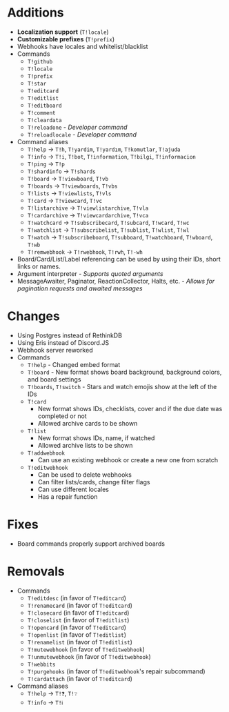 # Additions
- **Localization support** (`T!locale`)
- **Customizable prefixes** (`T!prefix`)
- Webhooks have locales and whitelist/blacklist
- Commands
  - `T!github`
  - `T!locale`
  - `T!prefix`
  - `T!star`
  - `T!editcard`
  - `T!editlist`
  - `T!editboard`
  - `T!comment`
  - `T!cleardata`
  - `T!reloadone` - *Developer command*
  - `T!reloadlocale` - *Developer command*
- Command aliases
  - `T!help` -> `T!h`, `T!yardim`, `T!yardım`, `T!komutlar`, `T!ajuda`
  - `T!info` -> `T!i`, `T!bot`, `T!information`, `T!bilgi`, `T!informacion`
  - `T!ping` -> `T!p`
  - `T!shardinfo` -> `T!shards`
  - `T!board` -> `T!viewboard`, `T!vb`
  - `T!boards` -> `T!viewboards`, `T!vbs`
  - `T!lists` -> `T!viewlists`, `T!vls`
  - `T!card` -> `T!viewcard`, `T!vc`
  - `T!listarchive` -> `T!viewlistarchive`, `T!vla`
  - `T!cardarchive` -> `T!viewcardarchive`, `T!vca`
  - `T!watchcard` -> `T!subscribecard`, `T!subcard`, `T!wcard`, `T!wc`
  - `T!watchlist` -> `T!subscribelist`, `T!sublist`, `T!wlist`, `T!wl`
  - `T!watch` -> `T!subscribeboard`, `T!subboard`, `T!watchboard`, `T!wboard`, `T!wb`
  - `T!remwebhook` -> `T!rwebhook`, `T!rwh`, `T!-wh`
- Board/Card/List/Label referencing can be used by using their IDs, short links or names.
- Argument interpreter - *Supports quoted arguments*
- MessageAwaiter, Paginator, ReactionCollector, Halts, etc. - *Allows for pagination requests and awaited messages*

# Changes
- Using Postgres instead of RethinkDB
- Using Eris instead of Discord.JS
- Webhook server reworked
- Commands
  - `T!help` - Changed embed format
  - `T!board` - New format shows board background, background colors, and board settings
  - `T!boards`, `T!switch` - Stars and watch emojis show at the left of the IDs
  - `T!card`
    - New format shows IDs, checklists, cover and if the due date was completed or not
    - Allowed archive cards to be shown
  - `T!list`
    - New format shows IDs, name, if watched
    - Allowed archive lists to be shown
  - `T!addwebhook`
    - Can use an existing webhook or create a new one from scratch
  - `T!editwebhook`
    - Can be used to delete webhooks
    - Can filter lists/cards, change filter flags
    - Can use different locales
    - Has a repair function

# Fixes
 - Board commands properly support archived boards

# Removals
- Commands
  - `T!editdesc` (in favor of `T!editcard`)
  - `T!renamecard` (in favor of `T!editcard`)
  - `T!closecard` (in favor of `T!editcard`)
  - `T!closelist` (in favor of `T!editlist`)
  - `T!opencard` (in favor of `T!editcard`)
  - `T!openlist` (in favor of `T!editlist`)
  - `T!renamelist` (in favor of `T!editlist`)
  - `T!mutewebhook` (in favor of `T!editwebhook`)
  - `T!unmutewebhook` (in favor of `T!editwebhook`)
  - `T!webbits`
  - `T!purgehooks` (in favor of `T!editwebhook`'s repair subcommand)
  - `T!cardattach` (in favor of `T!editcard`)
- Command aliases
  - `T!help` -> `T!❓`, `T!❔`
  - `T!info` -> `T!ℹ`
